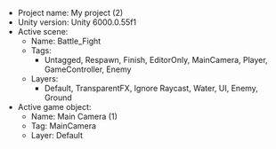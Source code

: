 <!-- UNITY CODE ASSIST INSTRUCTIONS START -->
- Project name: My project (2)
- Unity version: Unity 6000.0.55f1
- Active scene:
  - Name: Battle_Fight
  - Tags:
    - Untagged, Respawn, Finish, EditorOnly, MainCamera, Player, GameController, Enemy
  - Layers:
    - Default, TransparentFX, Ignore Raycast, Water, UI, Enemy, Ground
- Active game object:
  - Name: Main Camera (1)
  - Tag: MainCamera
  - Layer: Default
<!-- UNITY CODE ASSIST INSTRUCTIONS END -->